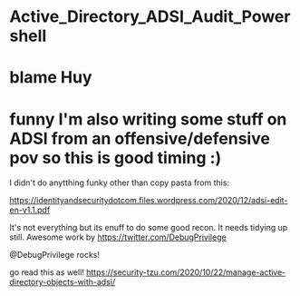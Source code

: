 # Active_Directory_ADSI_Audit_Powershell
# blame Huy
# funny I'm also writing some stuff on ADSI from an offensive/defensive pov so this is good timing :)

I didn't do anytthing funky other than copy pasta from this:

https://identityandsecuritydotcom.files.wordpress.com/2020/12/adsi-edit-en-v1.1.pdf

It's not everything but its enuff to do some good recon. It needs tidying up still. Awesome work by https://twitter.com/DebugPrivilege

@DebugPrivilege rocks!

go read this as well!
https://security-tzu.com/2020/10/22/manage-active-directory-objects-with-adsi/

